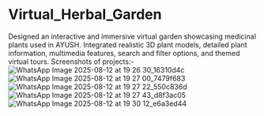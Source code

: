 # Virtual_Herbal_Garden
Designed an interactive and immersive virtual garden showcasing medicinal plants used in AYUSH. Integrated realistic 3D plant models, detailed plant information, multimedia features, search and filter options, and themed virtual  tours. 
Screenshots of projects:-
![WhatsApp Image 2025-08-12 at 19 26 30_16310d4c](https://github.com/user-attachments/assets/a3854551-3420-4b31-aafe-59e253e77241)
![WhatsApp Image 2025-08-12 at 19 27 00_7479f683](https://github.com/user-attachments/assets/bf7bba71-9d73-4bf1-8476-9160084ce4de)
![WhatsApp Image 2025-08-12 at 19 27 22_550c836d](https://github.com/user-attachments/assets/96417dce-8195-487d-9424-8f7f1e5c8027)
![WhatsApp Image 2025-08-12 at 19 27 43_d8f3ac05](https://github.com/user-attachments/assets/d350ac2d-fce7-4deb-814b-566f62d2ac73)
![WhatsApp Image 2025-08-12 at 19 30 12_e6a3ed44](https://github.com/user-attachments/assets/a8c76d2d-b597-4ed1-bb88-16db1aaa0b0d)
